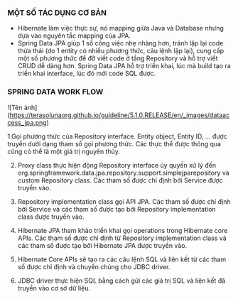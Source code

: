 ### MỘT SỐ TÁC DỤNG CƠ BẢN
- Hibernate làm việc thực sự, nó mapping giữa Java và Database nhưng dựa vào nguyên tắc mapping của JPA.
- Spring Data JPA giúp 1 số công việc nhẹ nhàng hơn, tránh lặp lại code thừa thải (do 1 entity có nhiều phương thức, câu lệnh lặp lại), cung cấp một số phương thức để đỡ viết code ở tầng Repository và hỗ trợ viết CRUD dễ dàng hơn. Spring Data JPA hỗ trợ triển khai, lúc mà build tạo ra triển khai interface, lúc đó mới code SQL được.

### SPRING DATA WORK FLOW
![Tên ảnh] (https://terasolunaorg.github.io/guideline/5.1.0.RELEASE/en/_images/dataaccess_jpa.png)

1.Gọi phương thức của Repository interface. Entity object, Entity ID, … được truyền dưới dạng tham số gọi phương thức. Các thực thể được thông qua cũng có thể là một giá trị nguyên thủy. 

2. Proxy class thực hiện động Repository interface ủy quyền xử lý đến org.springframework.data.jpa.repository.support.simplejparepository và custom Repository class. Các tham số được chỉ định bởi Service được truyền vào. 

3. Repository implementation class gọi API JPA. Các tham số được chỉ định bởi Service và các tham số được tạo bởi Repository implementation class được truyền vào. 

4. Hibernate JPA tham khảo triển khai gọi operations trong Hibernate core APIs. Các tham số được chỉ định từ Repository implementation class và các tham số được tạo bởi Hibernate JPA được truyền vào.

5. Hibernate Core APIs sẽ tạo ra các câu lệnh SQL và liên kết từ các tham số được chỉ định và chuyển chúng cho JDBC driver. 

6. JDBC driver thực hiện SQL bằng cách gửi các giá trị SQL và liên kết đã truyền vào cơ sở dữ liệu.
